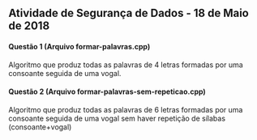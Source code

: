 <h2>Atividade de Segurança de Dados - 18 de Maio de 2018</h2>

<h4>Questão 1 (Arquivo formar-palavras.cpp)</h4>
<p>Algoritmo que produz todas as palavras de 4 letras formadas por uma consoante seguida de uma vogal.</p>

<h4>Questão 2 (Arquivo formar-palavras-sem-repeticao.cpp)</h4>
<p>Algoritmo que produz todas as palavras de 6 letras formadas por uma consoante seguida de uma vogal sem haver repetição de sílabas (consoante+vogal)</p>

